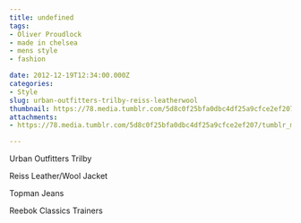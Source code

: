 ```yaml
---
title: undefined
tags:
- Oliver Proudlock
- made in chelsea
- mens style
- fashion

date: 2012-12-19T12:34:00.000Z
categories:
- Style
slug: urban-outfitters-trilby-reiss-leatherwool
thumbnail: https://78.media.tumblr.com/5d8c0f25bfa0dbc4df25a9cfce2ef207/tumblr_mf6hq8pqNC1rhrm24o1_r1_540.jpg
attachments:
- https://78.media.tumblr.com/5d8c0f25bfa0dbc4df25a9cfce2ef207/tumblr_mf6hq8pqNC1rhrm24o1_r1_1280.jpg

---
```


Urban Outfitters Trilby 

  Reiss Leather/Wool Jacket 

  Topman Jeans 

  Reebok Classics Trainers

